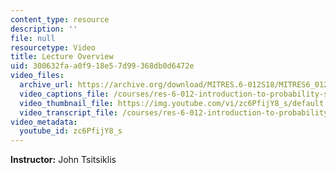 ```yaml
---
content_type: resource
description: ''
file: null
resourcetype: Video
title: Lecture Overview
uid: 300632fa-a0f9-18e5-7d99-368db0d6472e
video_files:
  archive_url: https://archive.org/download/MITRES.6-012S18/MITRES6_012S18_L13-01_300k.mp4
  video_captions_file: /courses/res-6-012-introduction-to-probability-spring-2018/3b74fa94cdef5f969c38b8c678fdb909_zc6PfijY8_s.vtt
  video_thumbnail_file: https://img.youtube.com/vi/zc6PfijY8_s/default.jpg
  video_transcript_file: /courses/res-6-012-introduction-to-probability-spring-2018/15e4eab070e45eae746f4e28debb173f_zc6PfijY8_s.pdf
video_metadata:
  youtube_id: zc6PfijY8_s
---
```


**Instructor:** John Tsitsiklis